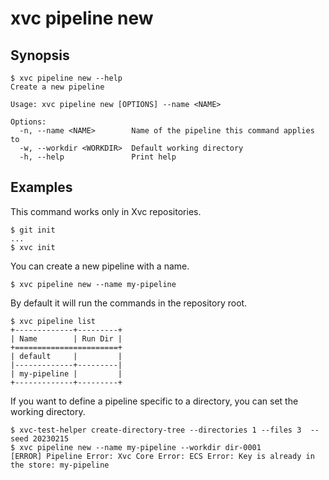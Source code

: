 # xvc pipeline new

## Synopsis

```console
$ xvc pipeline new --help
Create a new pipeline

Usage: xvc pipeline new [OPTIONS] --name <NAME>

Options:
  -n, --name <NAME>        Name of the pipeline this command applies to
  -w, --workdir <WORKDIR>  Default working directory
  -h, --help               Print help

```

## Examples

This command works only in Xvc repositories.

```console
$ git init
...
$ xvc init
```

You can create a new pipeline with a name.

```console
$ xvc pipeline new --name my-pipeline
```

By default it will run the commands in the repository root.

```console
$ xvc pipeline list
+-------------+---------+
| Name        | Run Dir |
+=======================+
| default     |         |
|-------------+---------|
| my-pipeline |         |
+-------------+---------+

```

If you want to define a pipeline specific to a directory, you can set the working directory.

```console
$ xvc-test-helper create-directory-tree --directories 1 --files 3  --seed 20230215
$ xvc pipeline new --name my-pipeline --workdir dir-0001
[ERROR] Pipeline Error: Xvc Core Error: ECS Error: Key is already in the store: my-pipeline

```
